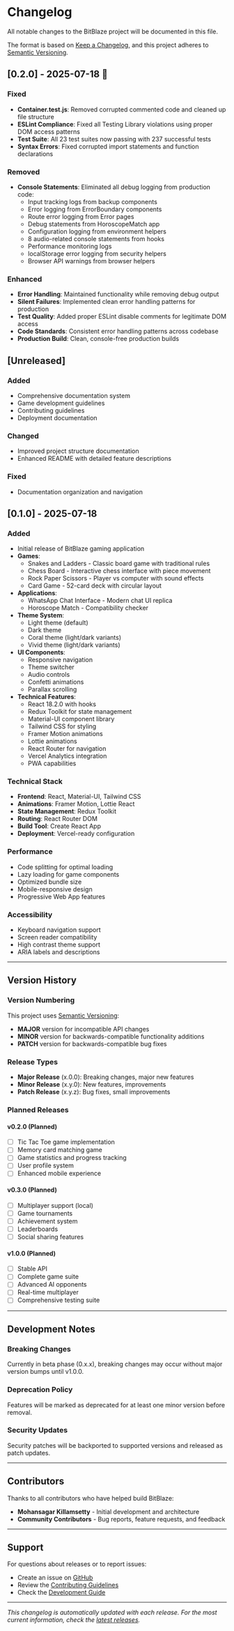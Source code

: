 # Changelog

All notable changes to the BitBlaze project will be documented in this file.

The format is based on [Keep a Changelog](https://keepachangelog.com/en/1.0.0/),
and this project adheres to [Semantic Versioning](https://semver.org/spec/v2.0.0.html).

## [0.2.0] - 2025-07-18 🧹

### Fixed

- **Container.test.js**: Removed corrupted commented code and cleaned up file structure
- **ESLint Compliance**: Fixed all Testing Library violations using proper DOM access patterns
- **Test Suite**: All 23 test suites now passing with 237 successful tests
- **Syntax Errors**: Fixed corrupted import statements and function declarations

### Removed

- **Console Statements**: Eliminated all debug logging from production code:
  - Input tracking logs from backup components
  - Error logging from ErrorBoundary components
  - Route error logging from Error pages
  - Debug statements from HoroscopeMatch app
  - Configuration logging from environment helpers
  - 8 audio-related console statements from hooks
  - Performance monitoring logs
  - localStorage error logging from security helpers
  - Browser API warnings from browser helpers

### Enhanced

- **Error Handling**: Maintained functionality while removing debug output
- **Silent Failures**: Implemented clean error handling patterns for production
- **Test Quality**: Added proper ESLint disable comments for legitimate DOM access
- **Code Standards**: Consistent error handling patterns across codebase
- **Production Build**: Clean, console-free production builds

## [Unreleased]

### Added

- Comprehensive documentation system
- Game development guidelines
- Contributing guidelines
- Deployment documentation

### Changed

- Improved project structure documentation
- Enhanced README with detailed feature descriptions

### Fixed

- Documentation organization and navigation

## [0.1.0] - 2025-07-18

### Added

- Initial release of BitBlaze gaming application
- **Games**:
  - Snakes and Ladders - Classic board game with traditional rules
  - Chess Board - Interactive chess interface with piece movement
  - Rock Paper Scissors - Player vs computer with sound effects
  - Card Game - 52-card deck with circular layout
- **Applications**:
  - WhatsApp Chat Interface - Modern chat UI replica
  - Horoscope Match - Compatibility checker
- **Theme System**:
  - Light theme (default)
  - Dark theme
  - Coral theme (light/dark variants)
  - Vivid theme (light/dark variants)
- **UI Components**:
  - Responsive navigation
  - Theme switcher
  - Audio controls
  - Confetti animations
  - Parallax scrolling
- **Technical Features**:
  - React 18.2.0 with hooks
  - Redux Toolkit for state management
  - Material-UI component library
  - Tailwind CSS for styling
  - Framer Motion animations
  - Lottie animations
  - React Router for navigation
  - Vercel Analytics integration
  - PWA capabilities

### Technical Stack

- **Frontend**: React, Material-UI, Tailwind CSS
- **Animations**: Framer Motion, Lottie React
- **State Management**: Redux Toolkit
- **Routing**: React Router DOM
- **Build Tool**: Create React App
- **Deployment**: Vercel-ready configuration

### Performance

- Code splitting for optimal loading
- Lazy loading for game components
- Optimized bundle size
- Mobile-responsive design
- Progressive Web App features

### Accessibility

- Keyboard navigation support
- Screen reader compatibility
- High contrast theme support
- ARIA labels and descriptions

---

## Version History

### Version Numbering

This project uses [Semantic Versioning](https://semver.org/):

- **MAJOR** version for incompatible API changes
- **MINOR** version for backwards-compatible functionality additions
- **PATCH** version for backwards-compatible bug fixes

### Release Types

- **Major Release** (x.0.0): Breaking changes, major new features
- **Minor Release** (x.y.0): New features, improvements
- **Patch Release** (x.y.z): Bug fixes, small improvements

### Planned Releases

#### v0.2.0 (Planned)

- [ ] Tic Tac Toe game implementation
- [ ] Memory card matching game
- [ ] Game statistics and progress tracking
- [ ] User profile system
- [ ] Enhanced mobile experience

#### v0.3.0 (Planned)

- [ ] Multiplayer support (local)
- [ ] Game tournaments
- [ ] Achievement system
- [ ] Leaderboards
- [ ] Social sharing features

#### v1.0.0 (Planned)

- [ ] Stable API
- [ ] Complete game suite
- [ ] Advanced AI opponents
- [ ] Real-time multiplayer
- [ ] Comprehensive testing suite

---

## Development Notes

### Breaking Changes

Currently in beta phase (0.x.x), breaking changes may occur without major version bumps until v1.0.0.

### Deprecation Policy

Features will be marked as deprecated for at least one minor version before removal.

### Security Updates

Security patches will be backported to supported versions and released as patch updates.

---

## Contributors

Thanks to all contributors who have helped build BitBlaze:

- **Mohansagar Killamsetty** - Initial development and architecture
- **Community Contributors** - Bug reports, feature requests, and feedback

---

## Support

For questions about releases or to report issues:

- Create an issue on [GitHub](https://github.com/mohansagark/games/issues)
- Review the [Contributing Guidelines](docs/CONTRIBUTING.md)
- Check the [Development Guide](docs/DEVELOPMENT.md)

---

_This changelog is automatically updated with each release. For the most current information, check the [latest releases](https://github.com/mohansagark/games/releases)._
